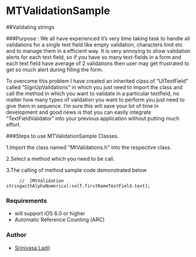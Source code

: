 # MTValidationSample


##Validating strings  

###Purpose :
We all have experienced it’s very time taking task to handle all validations for a single text field like empty validation,  characters limit etc and to manage them in a efficient way. It is very annoying to show validation alerts for each text field, so if you have so many text-fields in a form and each text field have average of 2 validations then user may get frustrated to get so much alert during filling the form.

To overcome this problem I have created an inherited class of “UITextField” called “SignUpValidations” in which you just need to import the class and call the method in which you want to validate in a particular textfield, no matter how many types of validation you want to perform you just need to give them in sequence. I’m sure this will save your lot of time in development and good news is that you can easily integrate “TextFieldValidator” into your previous application without putting much effort.

###Steps to use MTValidationSample Classes. 

1.Import the class named "MtValidations.h" into the respective class.

2.Select a method which you need to be call.

3.The calling of method  sample code demonstrated below

         //  [MtValidation stringwithAlphaNumerical:self.firstNameTextField.text];

### Requirements

- will support iOS 6.0 or higher
- Automatic Reference Counting (ARC)

### Author

- [Srinivasa Ladi](https://github.com/vamsikrishna24))